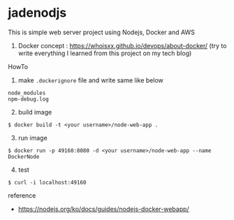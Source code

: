 # jadenodjs

This is simple web server project using Nodejs, Docker and AWS

1. Docker concept : https://whoisxx.github.io/devops/about-docker/
(try to write everything I learned from this project on my tech blog)

HowTo
1. make `.dockerignore` file and write same like below
```
node_modules
npm-debug.log
```

2. build image 
```
$ docker build -t <your username>/node-web-app .
```

3. run image
```
$ docker run -p 49160:8080 -d <your username>/node-web-app --name DockerNode
```

4. test
```
$ curl -i localhost:49160
```

reference 
* https://nodejs.org/ko/docs/guides/nodejs-docker-webapp/


